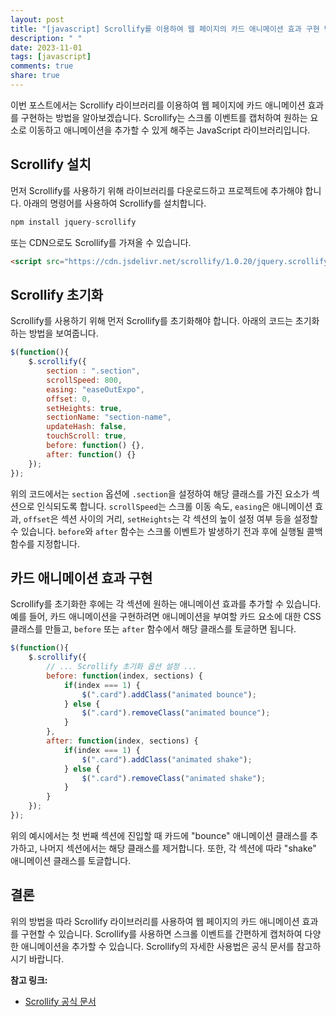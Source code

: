 ```yaml
---
layout: post
title: "[javascript] Scrollify를 이용하여 웹 페이지의 카드 애니메이션 효과 구현 방법"
description: " "
date: 2023-11-01
tags: [javascript]
comments: true
share: true
---
```


이번 포스트에서는 Scrollify 라이브러리를 이용하여 웹 페이지에 카드 애니메이션 효과를 구현하는 방법을 알아보겠습니다. Scrollify는 스크롤 이벤트를 캡처하여 원하는 요소로 이동하고 애니메이션을 추가할 수 있게 해주는 JavaScript 라이브러리입니다.

## Scrollify 설치

먼저 Scrollify를 사용하기 위해 라이브러리를 다운로드하고 프로젝트에 추가해야 합니다. 아래의 명령어를 사용하여 Scrollify를 설치합니다.

```javascript
npm install jquery-scrollify
```

또는 CDN으로도 Scrollify를 가져올 수 있습니다.

```html
<script src="https://cdn.jsdelivr.net/scrollify/1.0.20/jquery.scrollify.min.js"></script>
```

## Scrollify 초기화

Scrollify를 사용하기 위해 먼저 Scrollify를 초기화해야 합니다. 아래의 코드는 초기화하는 방법을 보여줍니다.

```javascript
$(function(){
    $.scrollify({
        section : ".section",
        scrollSpeed: 800,
        easing: "easeOutExpo",
        offset: 0,
        setHeights: true,
        sectionName: "section-name",
        updateHash: false,
        touchScroll: true,
        before: function() {},
        after: function() {}
    });
});
```

위의 코드에서는 `section` 옵션에 `.section`을 설정하여 해당 클래스를 가진 요소가 섹션으로 인식되도록 합니다. `scrollSpeed`는 스크롤 이동 속도, `easing`은 애니메이션 효과, `offset`은 섹션 사이의 거리, `setHeights`는 각 섹션의 높이 설정 여부 등을 설정할 수 있습니다. `before`와 `after` 함수는 스크롤 이벤트가 발생하기 전과 후에 실행될 콜백 함수를 지정합니다.

## 카드 애니메이션 효과 구현

Scrollify를 초기화한 후에는 각 섹션에 원하는 애니메이션 효과를 추가할 수 있습니다. 예를 들어, 카드 애니메이션을 구현하려면 애니메이션을 부여할 카드 요소에 대한 CSS 클래스를 만들고, `before` 또는 `after` 함수에서 해당 클래스를 토글하면 됩니다.

```javascript
$(function(){
    $.scrollify({
        // ... Scrollify 초기화 옵션 설정 ...
        before: function(index, sections) {
            if(index === 1) {
                $(".card").addClass("animated bounce");
            } else {
                $(".card").removeClass("animated bounce");
            }
        },
        after: function(index, sections) {
            if(index === 1) {
                $(".card").addClass("animated shake");
            } else {
                $(".card").removeClass("animated shake");
            }
        }
    });
});
```

위의 예시에서는 첫 번째 섹션에 진입할 때 카드에 "bounce" 애니메이션 클래스를 추가하고, 나머지 섹션에서는 해당 클래스를 제거합니다. 또한, 각 섹션에 따라 "shake" 애니메이션 클래스를 토글합니다.

## 결론

위의 방법을 따라 Scrollify 라이브러리를 사용하여 웹 페이지의 카드 애니메이션 효과를 구현할 수 있습니다. Scrollify를 사용하면 스크롤 이벤트를 간편하게 캡처하여 다양한 애니메이션을 추가할 수 있습니다. Scrollify의 자세한 사용법은 공식 문서를 참고하시기 바랍니다.

**참고 링크:**

- [Scrollify 공식 문서](https://github.com/lukehaas/Scrollify)

```